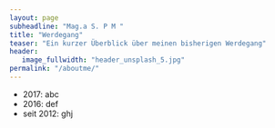 ```yaml
---
layout: page
subheadline: "Mag.a S. P M "
title: "Werdegang"
teaser: "Ein kurzer Überblick über meinen bisherigen Werdegang"
header:
   image_fullwidth: "header_unsplash_5.jpg"
permalink: "/aboutme/"
---
```

* 2017: abc
* 2016: def
* seit 2012: ghj